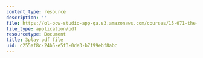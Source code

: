 ```yaml
---
content_type: resource
description: ''
file: https://ol-ocw-studio-app-qa.s3.amazonaws.com/courses/15-071-the-analytics-edge-spring-2017/c255af8c24b5e5f30de3b7f99ebf8abc_vsAzc7GvQSs.pdf
file_type: application/pdf
resourcetype: Document
title: 3play pdf file
uid: c255af8c-24b5-e5f3-0de3-b7f99ebf8abc
---
```

